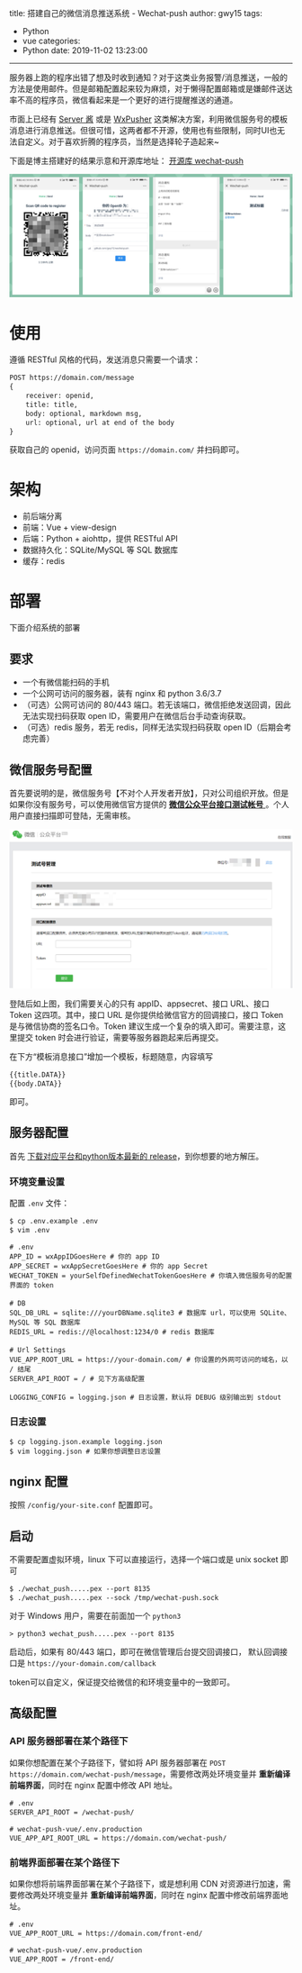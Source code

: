title: 搭建自己的微信消息推送系统 - Wechat-push
author: gwy15
tags:
  - Python
  - vue
categories:
  - Python
date: 2019-11-02 13:23:00
---
服务器上跑的程序出错了想及时收到通知？对于这类业务报警/消息推送，一般的方法是使用邮件。但是邮箱配置起来较为麻烦，对于懒得配置邮箱或是嫌邮件送达率不高的程序员，微信看起来是一个更好的进行提醒推送的通道。

市面上已经有 [Server 酱](http://sc.ftqq.com/3.version) 或是 [WxPusher](http://wxpusher.dingliqc.com/) 这类解决方案，利用微信服务号的模板消息进行消息推送。但很可惜，这两者都不开源，使用也有些限制，同时UI也无法自定义。对于喜欢折腾的程序员，当然是选择轮子造起来~

下面是博主搭建好的结果示意和开源库地址：
[开源库 wechat-push](https://github.com/gwy15/wechat-push)

![示意图](/images/2019/11/wechat-push-demo.png)

# 使用
遵循 RESTful 风格的代码，发送消息只需要一个请求：
```
POST https://domain.com/message
{
    receiver: openid,
    title: title,
    body: optional, markdown msg,
    url: optional, url at end of the body
}
```
获取自己的 openid，访问页面 `https://domain.com/` 并扫码即可。

<!-- more -->

# 架构
+ 前后端分离
+ 前端：Vue + view-design
+ 后端：Python + aiohttp，提供 RESTful API
+ 数据持久化：SQLite/MySQL 等 SQL 数据库
+ 缓存：redis

# 部署

下面介绍系统的部署

## 要求
+ 一个有微信能扫码的手机
+ 一个公网可访问的服务器，装有 nginx 和 python 3.6/3.7
+ （可选）公网可访问的 80/443 端口。若无该端口，微信拒绝发送回调，因此无法实现扫码获取 open ID，需要用户在微信后台手动查询获取。
+ （可选）redis 服务，若无 redis，同样无法实现扫码获取 open ID（后期会考虑完善）

## 微信服务号配置

首先要说明的是，微信服务号【不对个人开发者开放】，只对公司组织开放。但是如果你没有服务号，可以使用微信官方提供的 [**微信公众平台接口测试帐号** ](https://mp.weixin.qq.com/debug/cgi-bin/sandbox?t=sandbox/login)。个人用户直接扫描即可登陆，无需审核。

![微信测试号管理后台](/images/2019/11/wechat-index.png)

登陆后如上图，我们需要关心的只有 appID、appsecret、接口 URL、接口 Token 这四项。其中，接口 URL 是你提供给微信官方的回调接口，接口 Token 是与微信协商的签名口令。Token 建议生成一个复杂的填入即可。需要注意，这里提交 token 时会进行验证，需要等服务器跑起来后再提交。

在下方“模板消息接口”增加一个模板，标题随意，内容填写
```
{{title.DATA}}
{{body.DATA}}
```
即可。

## 服务器配置

首先 [下载对应平台和python版本最新的 release](https://github.com/gwy15/wechat-push/releases/latest)，到你想要的地方解压。

### 环境变量设置

配置 `.env` 文件：
```
$ cp .env.example .env
$ vim .env
```

```
# .env
APP_ID = wxAppIDGoesHere # 你的 app ID
APP_SECRET = wxAppSecretGoesHere # 你的 app Secret
WECHAT_TOKEN = yourSelfDefinedWechatTokenGoesHere # 你填入微信服务号的配置界面的 token

# DB
SQL_DB_URL = sqlite:///yourDBName.sqlite3 # 数据库 url，可以使用 SQLite、MySQL 等 SQL 数据库
REDIS_URL = redis://@localhost:1234/0 # redis 数据库

# Url Settings
VUE_APP_ROOT_URL = https://your-domain.com/ # 你设置的外网可访问的域名，以 / 结尾
SERVER_API_ROOT = / # 见下方高级配置

LOGGING_CONFIG = logging.json # 日志设置，默认将 DEBUG 级别输出到 stdout
```
### 日志设置

```
$ cp logging.json.example logging.json
$ vim logging.json # 如果你想调整日志设置
```

## nginx 配置
按照 `/config/your-site.conf` 配置即可。

## 启动

不需要配置虚拟环境，linux 下可以直接运行，选择一个端口或是 unix socket 即可
```
$ ./wechat_push.....pex --port 8135
$ ./wechat_push.....pex --sock /tmp/wechat-push.sock
```
对于 Windows 用户，需要在前面加一个 `python3`
```
> python3 wechat_push.....pex --port 8135
```

启动后，如果有 80/443 端口，即可在微信管理后台提交回调接口，
默认回调接口是
`https://your-domain.com/callback`

token可以自定义，保证提交给微信的和环境变量中的一致即可。

## 高级配置

### API 服务器部署在某个路径下
如果你想配置在某个子路径下，譬如将 API 服务器部署在 `POST https://domain.com/wechat-push/message`，需要修改两处环境变量并 **重新编译前端界面**，同时在 nginx 配置中修改 API 地址。
```
# .env
SERVER_API_ROOT = /wechat-push/
```
```
# wechat-push-vue/.env.production
VUE_APP_API_ROOT_URL = https://domain.com/wechat-push/
```
### 前端界面部署在某个路径下
如果你想将前端界面部署在某个子路径下，或是想利用 CDN 对资源进行加速，需要修改两处环境变量并 **重新编译前端界面**，同时在 nginx 配置中修改前端界面地址。
```
# .env
VUE_APP_ROOT_URL = https://domain.com/front-end/
```
```
# wechat-push-vue/.env.production
VUE_APP_ROOT = /front-end/
```